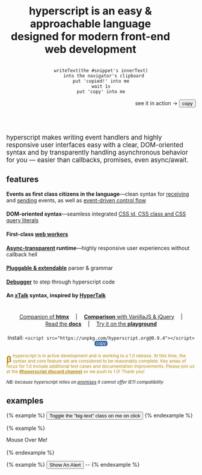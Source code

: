 
<header id="intro-to-hyperscript">

# hyperscript is an easy & approachable language designed for modern front-end web development

<div id="sample">

<pre _="
  on mouseenter queue none
    repeat until event mouseleave
      transition #sample-tip's transform to 'translateX(-2ch)' using 'all 500ms ease-out'
      transition #sample-tip's transform to initial            using 'all 500ms ease-in'
"><code id="snippet" class="lang-hyperscript">writeText(the #snippet's innerText)
  into the navigator's clipboard
put 'copied!' into me
wait 1s
put 'copy' into me</code></pre>

<p style="text-align: right">
<span id="sample-tip">see it in action &rarr;</span>
<button class="btn primary" style="margin: auto" _="on click
writeText(the #snippet's innerText) into the navigator's clipboard
put 'copied!' into me
wait 1s
put 'copy' into me">
copy
</button>

</div>
</header>

 <span class="lede">hyperscript makes writing event handlers and highly
responsive user interfaces easy with a clear, DOM-oriented syntax and by transparently
 handling asynchronous behavior for you &mdash; easier than callbacks, promises, even async/await.</span>

## features

<div id="features-list">

**Events as first class citizens in the language**&mdash;clean syntax for
[receiving](/features/on) and [sending](/commands/send) events, as well as
[event-driven control flow](docs/#event-control-flow)

**DOM-oriented syntax**&mdash;seamless integrated [CSS id, CSS class and CSS
query literals](https://hyperscript.org/expressions/#css)

**First-class [web workers](/docs#workers)**

**[Async-transparent](/docs#async) runtime**&mdash;highly responsive user
experiences without callback hell

**[Pluggable & extendable](/docs/#extending)** parser & grammar

**[Debugger](/docs#debugging)** to step through hyperscript code

**An [xTalk](https://en.wikipedia.org/wiki/XTalk) syntax, inspired by [HyperTalk](https://hypercard.org/HyperTalk%20Reference%202.4.pdf)**


</div>

<div id="links">

[Companion of **htmx**](https://htmx.org) |
[**Comparison** with VanillaJS & jQuery](/comparison) |
[Read the **docs**](/docs) |
[Try it on the **playground**](/playground)

 <span id='install'>Install: `<script src="https://unpkg.com/hyperscript.org@0.9.4"></script>`
<button style="font:inherit;font-size:.8em;background:#3465a4;color:white;border:none;padding: 0 .4em; border-radius: .4em"
  _="on click
  writeText(my previousElementSibling's innerText) on navigator.clipboard
  put 'copied!' into me
  wait 1s
  put 'copy' into me">copy</button>
</span>

</div>

<small style="color: darkgoldenrod;">
<b style="font-size: 2em; padding: 4px .2ch 0 0; line-height: 1; float: left">β</b>
hyperscript is in active development and is working to a 1.0 release. At this
time, the syntax and core feature set are considered to be reasonably complete.
Key areas of focus for 1.0 include additional test cases and documentation
improvements. Please join us at the
<a style="color: darkgoldenrod;font-weight: bold" href="https://htmx.org/discord">#hyperscript discord channel</a>
as we push to 1.0! Thank you!</p>
</small>

 <small><em>NB: because hyperscript relies on
[promises](https://caniuse.com/?search=Promise) it cannot offer IE11
compatibility</em></small>

<style>
#intro-to-hyperscript {
  display: flex;
  position: relative;
  flex-flow: row wrap;
  justify-content: stretch;
  align-items: center;
}

#intro-to-hyperscript h1 {
  flex: 4 6 18ch;
  margin-right: 2em;
  font-size: clamp(1.2em, 5vw, 2em);
}

#intro-to-hyperscript #sample {
  flex: 1 1 max-content;
  max-width: 100%;
}

#sample-tip {
  display: inline-block;
}

.lede {
	font-size: clamp(1.1em, 2vw, 1.2em);
}

#features-list {
  column-width: 40ch;
  column-gap: 2em;
}

#features-list > * {
  margin: 0 0 1.4em 0;
}

#links p {
  margin: 1.4em 0;
  display: flex;
  flex-flow: row wrap;
  justify-content: center;
  text-align: center;
  gap: .2em 2ch;
}

</style>

## examples

{% example %}
<button _="on click toggle .big-text">
  Toggle the "big-text" class on me on click
</button>
{% endexample %}

<style>
button.big-text {
  font-size: 2em;
}
</style>

{% example %}
<div _="on mouseenter toggle .visible on #help until mouseleave">
  Mouse Over Me!
</div>
<div id="help"> I'm a helpful message!</div>
{% endexample %}

<style>
#help {
  opacity: 0;
}
#help.visible {
  opacity: 1;
  transition: opacity 200ms ease-in;
}
</style>

{% example %}
<button _="on click
             call alert('OK, Going to put the current date into the output!')
             make a Date then put it into the next <output/>">
  Show An Alert
</button>
<output>--</output>
{% endexample %}
